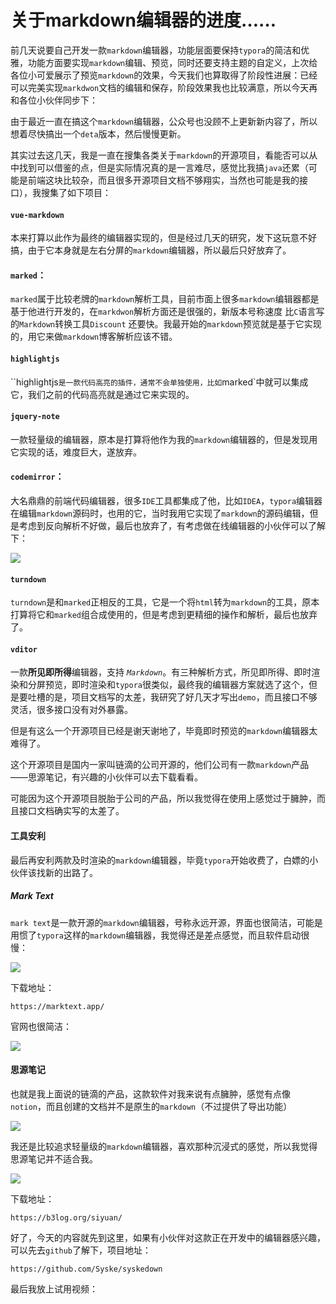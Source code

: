 # 关于markdown编辑器的进度……

前几天说要自己开发一款`markdown`编辑器，功能层面要保持`typora`的简洁和优雅，功能方面要实现`markdown`编辑、预览，同时还要支持主题的自定义，上次给各位小可爱展示了预览`markdown`的效果，今天我们也算取得了阶段性进展：已经可以完美实现`markdwon`文档的编辑和保存，阶段效果我也比较满意，所以今天再和各位小伙伴同步下：



由于最近一直在搞这个`markdown`编辑器，公众号也没顾不上更新新内容了，所以想着尽快搞出一个`deta`版本，然后慢慢更新。

其实过去这几天，我是一直在搜集各类关于`markdown`的开源项目，看能否可以从中找到可以借鉴的点，但是实际情况真的是一言难尽，感觉比我搞`java`还累（可能是前端这块比较杂，而且很多开源项目文档不够翔实，当然也可能是我的接口），我搜集了如下项目：

#### `vue-markdown`

本来打算以此作为最终的编辑器实现的，但是经过几天的研究，发下这玩意不好搞，由于它本身就是左右分屏的`markdown`编辑器，所以最后只好放弃了。

#### `marked`：

`marked`属于比较老牌的`markdown`解析工具，目前市面上很多`markdown`编辑器都是基于他进行开发的，在`markdwon`解析方面还是很强的，新版本号称速度 比`C`语言写的`Markdown`转换工具`Discount` 还要快。我最开始的`markdown`预览就是基于它实现的，用它来做`markdown`博客解析应该不错。

#### `highlightjs`

``highlightjs`是一款代码高亮的插件，通常不会单独使用，比如`marked`中就可以集成它，我们之前的代码高亮就是通过它来实现的。

#### `jquery-note`

一款轻量级的编辑器，原本是打算将他作为我的`markdown`编辑器的，但是发现用它实现的话，难度巨大，遂放弃。

#### `codemirror`：

大名鼎鼎的前端代码编辑器，很多`IDE`工具都集成了他，比如`IDEA`，`typora`编辑器在编辑`markdown`源码时，也用的它，当时我用它实现了`markdown`的源码编辑，但是考虑到反向解析不好做，最后也放弃了，有考虑做在线编辑器的小伙伴可以了解下：

![](https://syske-pic-bed.oss-cn-hangzhou.aliyuncs.com/imgs/images/20211212225321.png)

#### `turndown`

`turndown`是和`marked`正相反的工具，它是一个将`html`转为`markdown`的工具，原本打算将它和`marked`组合成使用的，但是考虑到更精细的操作和解析，最后也放弃了。

#### `vditor`

一款**所见即所得**编辑器，支持 *`Markdown`*。有三种解析方式，所见即所得、即时渲染和分屏预览，即时渲染和`typora`很类似，最终我的编辑器方案就选了这个，但是要吐槽的是，项目文档写的太差，我研究了好几天才写出`demo`，而且接口不够灵活，很多接口没有对外暴露。

但是有这么一个开源项目已经是谢天谢地了，毕竟即时预览的`markdown`编辑器太难得了。

这个开源项目是国内一家叫链滴的公司开源的，他们公司有一款`markdown`产品——思源笔记，有兴趣的小伙伴可以去下载看看。

可能因为这个开源项目脱胎于公司的产品，所以我觉得在使用上感觉过于臃肿，而且接口文档确实写的太差了。



#### 工具安利

最后再安利两款及时渲染的`markdown`编辑器，毕竟`typora`开始收费了，白嫖的小伙伴该找新的出路了。

##### Mark Text

`mark text`是一款开源的`markdown`编辑器，号称永远开源，界面也很简洁，可能是用惯了`typora`这样的`markdown`编辑器，我觉得还是差点感觉，而且软件启动很慢：

![](https://syske-pic-bed.oss-cn-hangzhou.aliyuncs.com/imgs/images/20211212231552.png)

下载地址：

```
https://marktext.app/
```

官网也很简洁：

![](https://syske-pic-bed.oss-cn-hangzhou.aliyuncs.com/imgs/images/20211212231925.png)



#### 思源笔记

也就是我上面说的链滴的产品，这款软件对我来说有点臃肿，感觉有点像`notion`，而且创建的文档并不是原生的`markdown`（不过提供了导出功能）

![](https://syske-pic-bed.oss-cn-hangzhou.aliyuncs.com/imgs/images/20211212232328.png)

我还是比较追求轻量级的`markdown`编辑器，喜欢那种沉浸式的感觉，所以我觉得思源笔记并不适合我。

![](https://syske-pic-bed.oss-cn-hangzhou.aliyuncs.com/imgs/images/20211212232905.png)

下载地址：

```
https://b3log.org/siyuan/
```

好了，今天的内容就先到这里，如果有小伙伴对这款正在开发中的编辑器感兴趣，可以先去`github`了解下，项目地址：
```
https://github.com/Syske/syskedown
```

最后我放上试用视频：